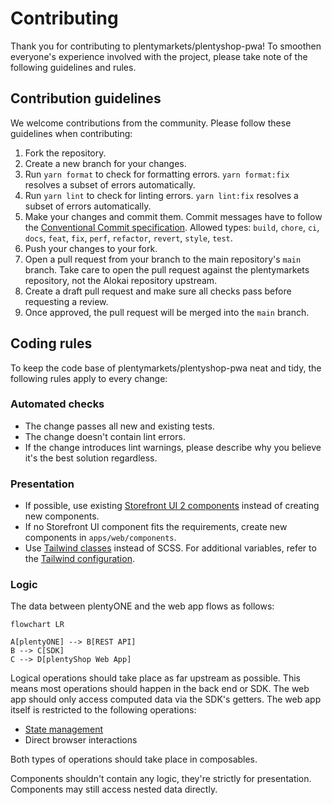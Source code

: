 # Contributing

Thank you for contributing to plentymarkets/plentyshop-pwa! To smoothen everyone's experience involved with the project, please take note of the following guidelines and rules.

## Contribution guidelines

We welcome contributions from the community. Please follow these guidelines when contributing:

1. Fork the repository.
2. Create a new branch for your changes.
3. Run `yarn format` to check for formatting errors. `yarn format:fix` resolves a subset of errors automatically.
4. Run `yarn lint` to check for linting errors. `yarn lint:fix` resolves a subset of errors automatically.
5. Make your changes and commit them. Commit messages have to follow the [Conventional Commit specification](https://www.conventionalcommits.org/en/v1.0.0/). Allowed types: `build`, `chore`, `ci`, `docs`, `feat`, `fix`, `perf`, `refactor`, `revert`, `style`, `test`.
6. Push your changes to your fork.
7. Open a pull request from your branch to the main repository's `main` branch. Take care to open the pull request against the plentymarkets repository, not the Alokai repository upstream.
8. Create a draft pull request and make sure all checks pass before requesting a review.
9. Once approved, the pull request will be merged into the `main` branch.

## Coding rules

To keep the code base of plentymarkets/plentyshop-pwa neat and tidy, the following rules apply to every change:

### Automated checks

- The change passes all new and existing tests.
- The change doesn't contain lint errors.
- If the change introduces lint warnings, please describe why you believe it's the best solution regardless.

### Presentation

- If possible, use existing [Storefront UI 2 components](https://docs.storefrontui.io/v2/vue/components.html) instead of creating new components.
- If no Storefront UI component fits the requirements, create new components in `apps/web/components`.
- Use [Tailwind classes](https://v2.tailwindcss.com/docs) instead of SCSS. For additional variables, refer to the [Tailwind configuration](/apps/web/tailwind.config.ts).

### Logic

The data between plentyONE and the web app flows as follows:

```mermaid
flowchart LR

A[plentyONE] --> B[REST API]
B --> C[SDK]
C --> D[plentyShop Web App]
```

Logical operations should take place as far upstream as possible. This means most operations should happen in the back end or SDK. The web app should only access computed data via the SDK's getters. The web app itself is restricted to the following operations:

- [State management](https://nuxt.com/docs/getting-started/state-management)
- Direct browser interactions

Both types of operations should take place in composables.

Components shouldn't contain any logic, they're strictly for presentation. Components may still access nested data directly.
